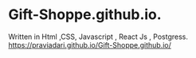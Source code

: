 # Gift-Shoppe.github.io.
 Written in Html ,CSS, Javascript , React Js , Postgress.
 https://praviadari.github.io/Gift-Shoppe.github.io/
